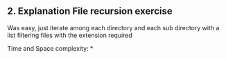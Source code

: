 ## 2. Explanation File recursion exercise

Was easy, just iterate among each directory and each sub directory with a list filtering
files with the extension required

Time and Space complexity:
* 